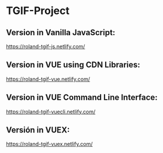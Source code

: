 ﻿# TGIF-Project

## Version in Vanilla JavaScript:
https://roland-tgif-js.netlify.com/

## Version in VUE using CDN Libraries:
https://roland-tgif-vue.netlify.com/

## Version in VUE Command Line Interface:
https://roland-tgif-vuecli.netlify.com/

## Versión in VUEX:
https://roland-tgif-vuex.netlify.com/
